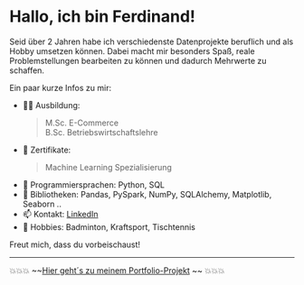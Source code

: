 # Hallo, ich bin Ferdinand!

Seid über 2 Jahren habe ich verschiedenste Datenprojekte beruflich und als Hobby umsetzen können. Dabei macht mir besonders Spaß, reale Problemstellungen bearbeiten zu können und dadurch Mehrwerte zu schaffen.

Ein paar kurze Infos zu mir:

- 🧑‍🎓 Ausbildung:  
    > M.Sc. E-Commerce  
    > B.Sc. Betriebswirtschaftslehre
- 📝 Zertifikate:  
    > Machine Learning Spezialisierung
- 💬 Programmiersprachen: Python, SQL
- 📗 Bibliotheken: Pandas, PySpark, NumPy, SQLAlchemy, Matplotlib, Seaborn ..
- 📫 Kontakt: [LinkedIn](https://www.linkedin.com/in/ferdinand-pohl-7384261a6/)
- 🏸 Hobbies: Badminton, Kraftsport, Tischtennis


Freut mich, dass du vorbeischaust!

---
💥💥💥 ~~[Hier geht´s zu meinem Portfolio-Projekt](https://github.com/fpohl1s/Portfolio-Projekt-Web-Scraper) ~~ 💥💥💥


